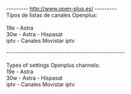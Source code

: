 ---------   http://www.open-plus.es/   ---------<br>
Tipos de listas de canales Openplus:<br>
<br>
19e - Astra<br>
30w - Astra - Hispasat<br>
iptv - Canales Movistar iptv<br>

-------------------------------------------------<br>
<br>
Types of settings Openplus channels:<br>
19e - Astra<br>
30w - Astra - Hispasat<br>
iptv - Canales Movistar iptv<br>


